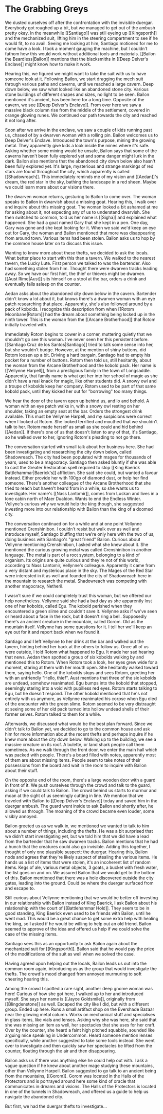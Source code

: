 # The Grabbing Greys
We dusted ourselves off after the confrontation with the invisible duergar. Everybody got roughed up a bit, but we managed to get out of the ambush pretty okay. In the meanwhile [[Santiago]] was still eyeing up [[Kingsporth]] and the mechanized suit, lifting him in the steering compartment to see if he would fit, to no avail. Seeing me looking at him, Santiago motioned for me to come have a look. I took a moment gauging the machine, but I couldn't fathom how this would work without additional tools and materials. [[Bailon the Beardless|Bailon]] mentions that the blacksmiths in [[Deep Delver's Enclave]] might know how to make it work. 

Hearing this, we figured we might want to take the suit with us to have someone look at it. Following Bailon, we start dragging the mech suit through various paths and caverns, until we reached a large cavern. Deep down below, we saw what looked like an abandoned stone city. Various stone buildings of different shapes and sizes, no light to be seen. Bailon mentioned it's ancient, has been here for a long time. Opposite of the cavern, we see [[Deep Delver's Enclave]]. From over here we saw a massive black column rise from the middle of the settlement, covered in orange glowing runes. We continued our path towards the city and reached it not long after.

Soon after we arrive in the enclave, we saw a couple of kids running past us, chased of by a dwarven woman with a rolling pin. Bailon welcomes us to Deep Delver's Enclave. Introduced the town's purpose, mining the growing metal. They apparently give kids a look inside the mines where it's safe. Asking whether some mining would be unsafe, Bailon says that some of the caverns haven't been fully explored yet and some danger might lurk in the dark. Bailon also mentions that the abandoned city down below also hasn't been fully explored yet. It's large, mysterious and strange markings of red stars are found throughout the city, which apparently is called [[Shadowreach]]. This immediately reminds me of my vision and [[Aedan]]'s dream, the red star in the sky, bathing the landscape in a red sheen. Maybe we could learn more about our visions there.

The dwarven woman returns, gesturing to Bailon to come over. The woman speaks to Bailon in dwarvish about a missing goat. Hearing this, I walk over and inquire about this missing goat. The woman looked a bit ashamed at me for asking about it, not expecting any of us to understand dwarvish. She then switched to common, told us her name is [[Sigha]] and explained what happened. She had a goat named Gary that she kept in a pen. One day, Gary was gone and she kept looking for it. When we said we'd keep an eye out for Gary, the woman and Bailon mentioned that more was disappearing from around town. Various items had been stolen. Bailon asks us to hop by the common house later on to discuss this issue.

Wanting to know more about these thefts, we decided to ask the locals. What better place to start with this than a tavern. We walked to the nearest tavern, the Lucky Lute. First person we talked to was the bartender. Also had something stolen from him. Thought there were dwarven tracks leading away. So we have our first hint, the thief or thieves might be dwarven. [[Aust Rime|Aust]] sits himself on a stool at the bar, orders a drink and eventually falls asleep on the counter.

Aedan asks about the abandoned city down below in the cavern. Bartender didn't know a lot about it, but knows there's a dwarven woman with an eye patch researching that place. Apparently, she's also followed around by a pack of kobolds. I recognize this description from when [[Rotom Moonbane|Rotom]] had the dream about something being locked up in the ninth tower. This is the woman from the [[Arcane Brotherhood]] that Rotom initially traveled with. 

Immediately Rotom begins to cower in a corner, muttering quietly that we shouldn't go see this woman. I've never seen her this persistent before. [[Santiago Cruz de los Santos|Santiago]] tried to talk some sense into her, but she wouldn't budge. However, at the mention of shiny buttons, did Rotom loosen up a bit. Driving a hard bargain, Santiago had to empty his pocket for a number of buttons. Rotom then told us, still hesitantly, about the woman from the Arcane Brotherhood and the kobold pack. Her name is [[Vellynne Harpell]], from a prestigious family in the town of Longsaddle. Apparently, that family name is what got her into her school of magic as she didn't have a real knack for magic, like other students did. A snowy owl and a troupe of kobolds keep her company. Rotom used to be part of that same kobold pack, until they kicked her out for "borrowing" too many things.

We hear the door of the tavern open up behind us, and lo and behold. A woman with an eye patch walks in, with a snowy owl resting on her shoulder, taking an empty seat at the bar. Orders the strongest drink available. This must be Vellynne Harpell, and my suspicions were correct when I looked at Rotom. She looked terrified and mouthed that we shouldn't talk to her. Rotom made herself as small as she could and hid behind [[Aedan]]. If there's one of us that doesn't listen to any of that, it's Santiago, so he walked over to her, ignoring Rotom's pleading to not go there.

The conversation started with small talk about her business here. She had been investigating and researching the city down below, called Shadowreach. The city had been populated with mages for thousands of years, used to be a magocracy. Santiago then asked bluntly if she was able to cast the Greater Restoration spell required to stop [[King Baerick Battlehammar|Baerick's]] affliction. She said she could, but wanted a favour instead. Either provide her with 100gp of diamond dust, or help her find someone. There's another colleague of the Arcane Brotherhood that she tried to reach but haven't heard from in a while, so she wants us to investigate. Her name's [[Nass Lantomir]], comes from Luskan and lives in a lone cabin north of Maer Dualdon. Wants to end the Endless Winter. Vellyne's curious why we would help the king though, she suggested investing more into our relationship with Bailon than the king of a doomed city.

The conversation continued on for a while and at one point Vellynne mentioned Crenshinibon. I couldn't resist but walk over as well and introduce myself, Santiago bluffing that we're only here with the two of us, doing business with Santiago's "great friend" Bailon. Curious about Vellynne mentioning Crenshinibon, I asked what she knew about it. She mentioned the curious growing metal was called Crenshinibon in another language. The metal is part of a root system, belonging to a kind of organism. Its origins are quite curious and they're not of this world, according to Nass Lantomir, Vellynne's colleague. Apparently it came from a very distant and mysterious place in the sky. The Mages of the Red Star were interested in it as well and founded the city of Shadowreach here in the mountain to research the metal. Shadowreach was competing with another magocracy, Netheril.

I wasn't sure if we could completely trust this woman, but we offered our help nonetheless. Vellynne said she had a bad day as she apparently lost one of her kobolds, called Egu. The kobold perished when they encountered a green slime and couldn't save it. Vellynne asks if we've seen or heard about a face in the rock, but it doesn't ring a bell. Supposedly there's an ancient creature in the mountain, called Gorom. Old as the mountain itself. Vellynne has some questions for it. I tell her we'll keep an eye out for it and report back when we found it.

Santiago and I left Vellynne to her drink at the bar and walked out the tavern, hinting behind her back at the others to follow us. Once all of us were outside, I told Rotom what happened to Egu. It made her sad hearing that news. Aedan then spotted a group of six kobolds walking by and mentioned this to Rotom. When Rotom took a look, her eyes grew wide for a moment, staring at them with her mouth open. She hesitantly walked toward them, saying hello. One of the kobolds stops and sees Rotom, greeting her with an unfriendly "Hello, thief". Aust mentions that three of the six kobolds are undead, somehow reanimated. Egu bumps into the kobold that stopped, seemingly staring into a void with pupilless red eyes. Rotom starts talking to Egu, but he doesn't respond. The other kobold mentioned that he's not entirely with us anymore, as Vellynne reanimated his corpse when Egu died of the encounter with the green slime. Rotom seemed to be very distraught at seeing some of her old pack turned into hollow undead shells of their former selves. Rotom talked to them for a while.

Afterwards, we discussed what would be the best plan forward. Since we didn't talk to Bailon yet, we decided to go to the common house and ask him for more information about the recent thefts and perhaps inquire if he knew more about the city down below. Walking up to the building, we see a massive creature on its roof. A bulette, or land shark people call them sometimes. As we walk through the front door, we enter the main hall which was packed with people. There's a board filled with notes, apparently most of them are about missing items. People seem to take notes of their possessions from the board and wait in the room to inquire with Bailon about their stuff.

On the opposite end of the room, there's a large wooden door with a guard in front of it. We push ourselves through the crowd and talk to the guard, asking if we could talk to Bailon. The crowd behind us starts to murmur and moan at the sight of us seemingly cutting in line. We mention that we traveled with Bailon to [[Deep Delver's Enclave]] today and saved him in the duergar ambush. The guard went inside to ask Bailon and shortly after, he allowed us through. The moaning of the crowd became even louder, some visibly annoyed.

Bailon greeted us as we walk in, we mentioned we wanted to talk to him about a number of things, including the thefts. He was a bit surprised that we didn't start investigating yet, but we told him that we did have a lead from the bartender that he saw dwarven tracks. Bailon mentions that he had a hunch that the creatures could also go invisible. Adding this together, I thought of only one plausible suspect: the duergar. Hearing this, Bailon nods and agrees that they're likely suspect of stealing the various items. He hands us a list of items that were stolen, it's an incoherent list of random items. Kegs of ale, various metal objects, 3 goats, a bucket with fresh water, the list goes on and on. We assured Bailon that we would get to the bottom of this. Bailon mentioned that there was a hole discovered outside the city gates, leading into the ground. Could be where the duergar surfaced from and escape to.

Still curious about Vellynne mentioning that we would be better off investing in our relationship with Bailon instead of King Baerick, I ask Bailon about his relationship with the court of [[Battlehammar Hold]]. They seem to be in good standing, King Baerick even used to be friends with Bailon, until he went mad. This would be a great chance to get some extra help with healing the king, so I asked if he would be willing to help out an old friend. Bailon seemed to approve of the idea and offered us help if we could solve the case of the missing items.

Santiago sees this as an opportunity to ask Bailon again about the mechanized suit for [[Kingsporth]]. Bailon said that he would pay the price of the modifications of the suit as well when we solved the case.

Having agreed upon helping out the locals, Bailon leads us out into the common room again, introducing us as the group that would investigate the thefts. The crowd's mood changed from annoyed murmuring to soft cheering hearing this.

Among the crowd I spotted a rare sight, another deep gnome woman was here! Curious of how she got here, I walked up to her and introduced myself. She says her name is [[Jayce Goldsmile]], originally from [[Blingdenstone]] as well. Escaped the city like I did, but with a different group. Ended up here. Runs a small artifact shop on the Evershade Bazaar near the glowing metal column. Works on mechanical stuff and specialises in glass items, like vials and lenses. Asking why she was here, she said that she was missing an item as well, her spectacles that she uses for her craft. Over by the counter, she heard a faint high pitched squabble, sounded like arguing mice speaking in Undercommon. Heard someone mention lenses specifically, while another suggested to take some tools instead. She went over to investigate and then quickly saw her spectacles be lifted from the counter, floating through the air and then disappearing. 

Bailon asks us if there was anything else he could help out with. I ask a vague question if he knew about another mage studying these mountains, other than Vellynne Harpell. Bailon suggested to go talk to an ancient being from the mountains, [[Gorom]]. Gorom was located in the Halls of the Protectors and is portrayed around here some kind of oracle that communicates in dreams and visions. The Halls of the Protectors is located in one of the tunnels in Shadowreach, and offered us a guide to help us navigate the abandoned city.

But first, we had the duergar thefts to investigate...